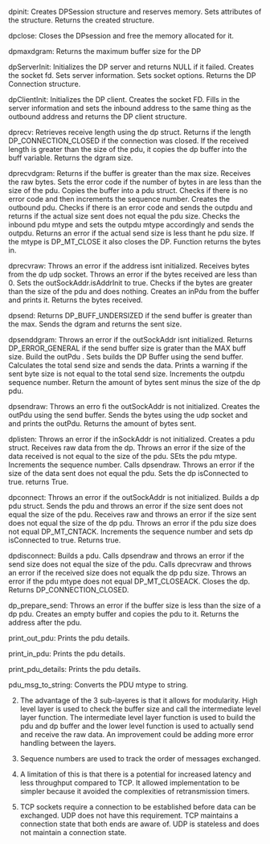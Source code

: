 dpinit:
    Creates DPSession structure and reserves memory. Sets attributes of the structure. Returns the created structure.

dpclose: 
    Closes the DPsession and free the memory allocated for it.

dpmaxdgram:
    Returns the maximum buffer size for the DP

dpServerInit:
    Initializes the DP server and returns NULL if it failed. Creates the socket fd. Sets server information. Sets socket options. Returns the DP Connection structure.

dpClientInit:
    Initializes the DP client. Creates the socket FD. Fills in the server information and sets the inbound address to the same thing as the outbound address and returns the DP client structure.

dprecv:
    Retrieves receive length using the dp struct. Returns if the length DP_CONNECTION_CLOSED if the connection was closed. If the received length is greater than the size of the pdu, it copies the dp buffer into the buff variable. Returns the dgram size.

dprecvdgram:
    Returns if the buffer is greater than the max size. Receives the raw bytes. Sets the error code if the number of bytes in are less than the size of the pdu. Copies the buffer into a pdu struct. Checks if there is no error code and then increments the sequence number. Creates the outbound pdu. Checks if there is an error code and sends the outpdu and returns if the actual size sent does not equal the pdu size. Checks the inbound pdu mtype and sets the outpdu mtype accordingly and sends the outpdu. Returns an error if the actual send size is less thant he pdu size. If the mtype is DP_MT_CLOSE it also closes the DP. Function returns the bytes in.

dprecvraw:
    Throws an error if the address isnt initialized. Receives bytes from the dp udp socket. Throws an error if the bytes received are less than 0. Sets the outSockAddr.isAddrInit to true. Checks if the bytes are greater than the size of the pdu and does nothing. Creates an inPdu from the buffer and prints it. Returns the bytes received. 

dpsend: 
    Returns DP_BUFF_UNDERSIZED if the send buffer is greater than the max. Sends the dgram and returns the sent size. 

dpsenddgram:
    Throws an error if the outSockAddr isnt initialized. Returns DP_ERROR_GENERAL if the send buffer size is grater than the MAX buff size. Build the outPdu . Sets builds the DP Buffer using the send buffer. Calculates the total send size and sends the data. Prints a warning if the sent byte size is not equal to the total send size. Increments the outpdu sequence number. Return the amount of bytes sent minus the size of the dp pdu.

dpsendraw:
    Throws an erro fi the outSockAddr is not initialized. Creates the outPdu using the send buffer. Sends the bytes using the udp socket and and prints the outPdu. Returns the amount of bytes sent. 

dplisten:
    Throws an error if the inSockAddr is not initialized. Creates a pdu struct. Receives raw data from the dp. Throws an error if the size of the data received is not equal to the size of the pdu. SEts the pdu mtype. Increments the sequence number. Calls dpsendraw. Throws an error if the size of the data sent does not equal the pdu. Sets the dp isConnected to true. returns True.

dpconnect:
    Throws an error if the outSockAddr is not initialized. Builds a dp pdu struct. Sends the pdu and throws an error if the size sent does not equal the size of the pdu. Receives raw and throws an error if the size sent does not equal the size of the dp pdu. Throws an error if the pdu size does not equal DP_MT_CNTACK. Increments the sequence number and sets dp isConnected to true. Returns true.  

dpdisconnect:
    Builds a pdu. Calls dpsendraw and throws an error if the send size does not equal the size of the pdu. Calls dprecvraw and throws an error if the received size does not equalk the dp pdu size. Throws an error if the pdu mtype does not equal DP_MT_CLOSEACK. Closes the dp. Returns DP_CONNECTION_CLOSED.

dp_prepare_send:
    Throws an error if the buffer size is less than the size of a dp pdu. Creates an empty buffer and copies the pdu to it. Returns the address after the pdu.

print_out_pdu:
    Prints the pdu details.

print_in_pdu:
    Prints the pdu details.

print_pdu_details:
    Prints the pdu details.

pdu_msg_to_string:
    Converts the PDU mtype to string.


2. The advantage of the 3 sub-layeres is that it allows for modularity. High level layer is used to check the buffer size and call the intermediate level layer function. The intermediate level layer function is used to build the pdu and dp buffer and the lower level function is used to actually send and receive the raw data. An improvement could be adding more error handling between the layers.

3. Sequence numbers are used to track the order of messages exchanged. 

4. A limitation of this is that there is a potential for increased latency and less throughput compared to TCP. It allowed implementation to be simpler because it avoided the complexities of retransmission timers. 

5. TCP sockets require a connection to be established before data can be exchanged. UDP does not have this requirement. TCP maintains a connection state that both ends are aware of. UDP is stateless and does not maintain a connection state. 
